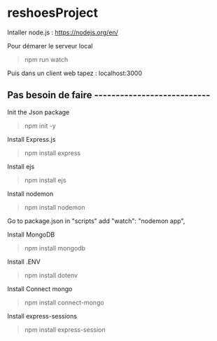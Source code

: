 # reshoesProject


Intaller node.js : https://nodejs.org/en/

Pour démarer le serveur local
> npm run watch

Puis dans un client web tapez : localhost:3000

## Pas besoin de faire ---------------------------

Init the Json package
> npm init -y

Install Express.js
> npm install express

Install ejs
> npm install ejs

Install nodemon
> npm install nodemon

Go to package.json in "scripts" add "watch": "nodemon app",

Install MongoDB
> npm install mongodb

Install .ENV
> npm install dotenv

Install Connect mongo
> npm install connect-mongo

Install express-sessions
> npm install express-session
